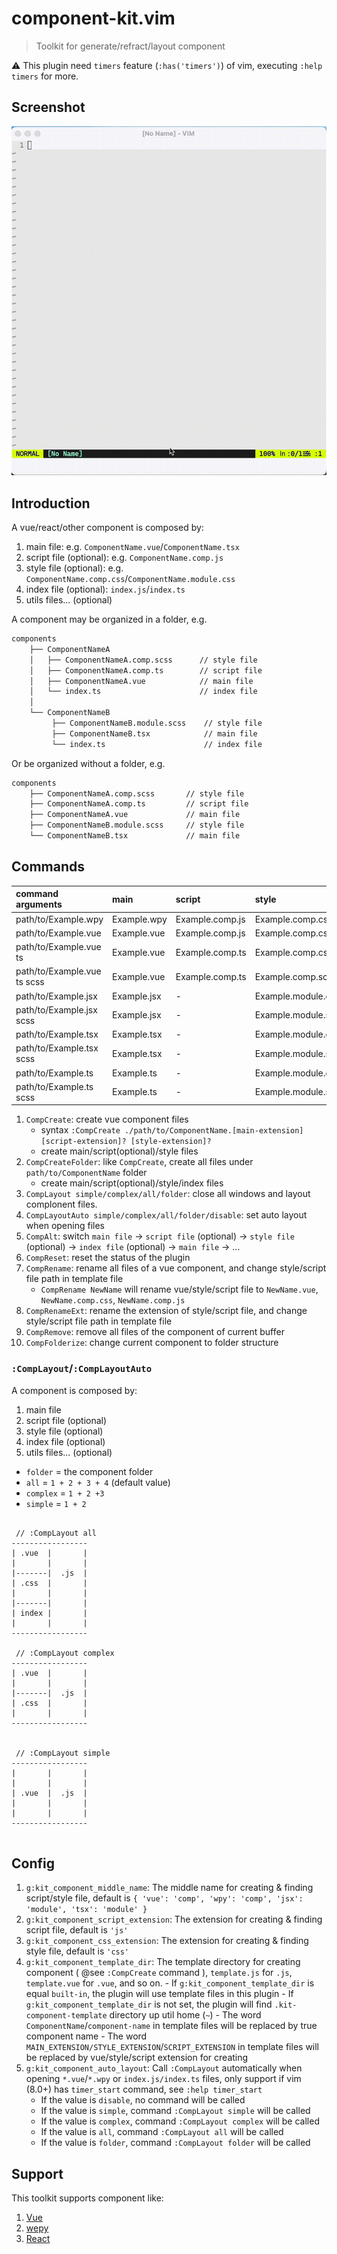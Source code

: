 # component-kit.vim

> Toolkit for generate/refract/layout component

⚠️ This plugin need `timers` feature (`:has('timers')`) of vim, executing `:help timers` for more.

## Screenshot

![layout](./docs/layout.gif)

## Introduction

A vue/react/other component is composed by:

1. main file: e.g. `ComponentName.vue`/`ComponentName.tsx`
1. script file (optional): e.g. `ComponentName.comp.js`
1. style file (optional): e.g. `ComponentName.comp.css`/`ComponentName.module.css`
1. index file (optional): `index.js`/`index.ts`
1. utils files... (optional)

A component may be organized in a folder, e.g.

```bash
components
    ├── ComponentNameA
    │   ├── ComponentNameA.comp.scss      // style file
    │   ├── ComponentNameA.comp.ts        // script file
    │   ├── ComponentNameA.vue            // main file
    │   └── index.ts                      // index file
    │
    └── ComponentNameB
         ├── ComponentNameB.module.scss    // style file
         ├── ComponentNameB.tsx            // main file
         └── index.ts                      // index file
```

Or be organized without a folder, e.g.

```bash
components
    ├── ComponentNameA.comp.scss       // style file
    ├── ComponentNameA.comp.ts         // script file
    ├── ComponentNameA.vue             // main file
    ├── ComponentNameB.module.scss     // style file
    └── ComponentNameB.tsx             // main file

```

## Commands

| command arguments           | main        | script          | style               | index(`CompCreateFolder`) |
| :-------------------------- | :---------- | :-------------- | :------------------ | :------------------------ |
| path/to/Example.wpy         | Example.wpy | Example.comp.js | Example.comp.css    | index.js                  |
| path/to/Example.vue         | Example.vue | Example.comp.js | Example.comp.css    | index.js                  |
| path/to/Example.vue ts      | Example.vue | Example.comp.ts | Example.comp.css    | index.ts                  |
| path/to/Example.vue ts scss | Example.vue | Example.comp.ts | Example.comp.scss   | index.ts                  |
| path/to/Example.jsx         | Example.jsx | -               | Example.module.css  | index.js                  |
| path/to/Example.jsx scss    | Example.jsx | -               | Example.module.scss | index.js                  |
| path/to/Example.tsx         | Example.tsx | -               | Example.module.css  | index.ts                  |
| path/to/Example.tsx scss    | Example.tsx | -               | Example.module.scss | index.ts                  |
| path/to/Example.ts          | Example.ts  | -               | Example.module.css  | index.ts                  |
| path/to/Example.ts scss     | Example.ts  | -               | Example.module.scss | index.ts                  |

1. `CompCreate`: create vue component files
    - syntax `:CompCreate ./path/to/ComponentName.[main-extension] [script-extension]? [style-extension]?`
    - create main/script(optional)/style files
1. `CompCreateFolder`: like `CompCreate`, create all files under `path/to/ComponentName` folder
    - create main/script(optional)/style/index files
1. `CompLayout simple/complex/all/folder`: close all windows and layout complonent files.
1. `CompLayoutAuto simple/complex/all/folder/disable`: set auto layout when opening files
1. `CompAlt`: switch `main file` -> `script file` (optional) -> `style file` (optional) -> `index file` (optional) -> `main file` -> ...
1. `CompReset`: reset the status of the plugin
1. `CompRename`: rename all files of a vue component, and change style/script file path in template file
    - `CompRename NewName` will rename vue/style/script file to `NewName.vue`, `NewName.comp.css`, `NewName.comp.js`
1. `CompRenameExt`: rename the extension of style/script file, and change style/script file path in template file
1. `CompRemove`: remove all files of the component of current buffer
1. `CompFolderize`: change current component to folder structure

### `:CompLayout`/`:CompLayoutAuto`

A component is composed by:

1. main file
1. script file (optional)
1. style file (optional)
1. index file (optional)
1. utils files... (optional)

-   `folder` = the component folder
-   `all` = `1 + 2 + 3 + 4` (default value)
-   `complex` = `1 + 2 +3`
-   `simple` = `1 + 2`

```

 // :CompLayout all
-----------------
| .vue  |       |
|       |       |
|-------|  .js  |
| .css  |       |
|       |       |
|-------|       |
| index |       |
|       |       |
-----------------

 // :CompLayout complex
-----------------
| .vue  |       |
|       |       |
|-------|  .js  |
| .css  |       |
|       |       |
-----------------


 // :CompLayout simple
-----------------
|       |       |
|       |       |
| .vue  |  .js  |
|       |       |
|       |       |
-----------------


```

## Config

1.  `g:kit_component_middle_name`: The middle name for creating & finding script/style file, default is `{ 'vue': 'comp', 'wpy': 'comp', 'jsx': 'module', 'tsx': 'module' }`
1.  `g:kit_component_script_extension`: The extension for creating & finding script file, default is `'js'`
1.  `g:kit_component_css_extension`: The extension for creating & finding style file, default is `'css'`
1.  `g:kit_component_template_dir`: The template directory for creating component ( @see `:CompCreate` command ), `template.js` for `.js`, `template.vue` for `.vue`, and so on. - If `g:kit_component_template_dir` is equal `built-in`, the plugin will use template files in this plugin - If `g:kit_component_template_dir` is not set, the plugin will find `.kit-component-template` directory up util home (`~`) - The word `ComponentName`/`component-name` in template files will be replaced by true component name - The word `MAIN_EXTENSION/STYLE_EXTENSION`/`SCRIPT_EXTENSION` in template files will be replaced by vue/style/script extension for creating
1.  `g:kit_component_auto_layout`: Call `:CompLayout` automatically when opening `*.vue`/`*.wpy` or `index.js/index.ts` files, only support if vim (8.0+) has `timer_start` command, see `:help timer_start`
    -   If the value is `disable`, no command will be called
    -   If the value is `simple`, command `:CompLayout simple` will be called
    -   If the value is `complex`, command `:CompLayout complex` will be called
    -   If the value is `all`, command `:CompLayout all` will be called
    -   If the value is `folder`, command `:CompLayout folder` will be called

## Support

This toolkit supports component like:

1. [Vue](https://vuejs.org/)
1. [wepy](https://github.com/Tencent/wepy)
1. [React](https://reactjs.org/docs/react-component.html)
